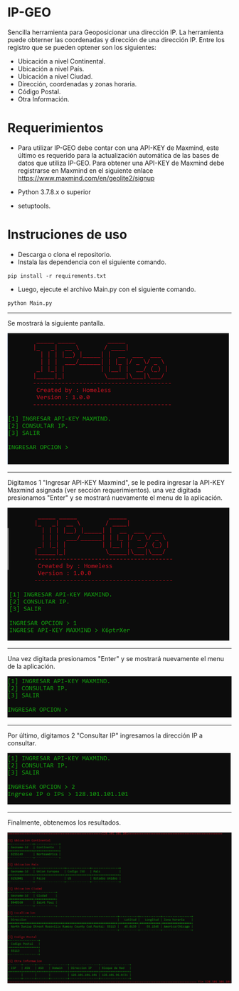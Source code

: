 # IP-GEO
Sencilla herramienta para Geoposicionar una dirección IP. La herramienta puede obterner las coordenadas y dirección de una dirección IP. Entre los registro que se pueden optener son los siguientes:

- Ubicación a nivel Continental.
- Ubicación a nivel País.
- Ubicación a nivel Ciudad.
- Dirección, coordenadas y zonas horaria.
- Código Postal.
- Otra Información.

# Requerimientos
- Para utilizar IP-GEO debe contar con una API-KEY de Maxmind, este último es requerido para la actualización automática de las bases de datos que utiliza IP-GEO. Para obtener una API-KEY de Maxmind debe registrarse en Maxmind en el siguiente enlace https://www.maxmind.com/en/geolite2/signup

- Python 3.7.8.x o superior
- setuptools.

# Instruciones de uso
- Descarga o clona el repositorio.
- Instala las dependencia con el siguiente comando.

```
pip install -r requirements.txt
```
- Luego, ejecute el archivo Main.py con el siguiente comando.

```
python Main.py
```

------------
Se mostrará la siguiente pantalla.

![alt text](https://github.com/LW-Homeless/ip-geo/blob/main/img/foto1.PNG)

------------
Digitamos 1 "Ingresar API-KEY Maxmind", se le pedira ingresar la API-KEY Maxmind asignada (ver sección requerimientos). una vez digitada presionamos "Enter" y se mostrará nuevamente el menu de la aplicación.

![alt text](https://github.com/LW-Homeless/ip-geo/blob/main/img/foto2.PNG)

------------
Una vez digitada presionamos "Enter" y se mostrará nuevamente el menu de la aplicación.

![alt text](https://github.com/LW-Homeless/ip-geo/blob/main/img/foto3.PNG)

------------
Por último, digitamos 2 "Consultar IP" ingresamos la dirección IP a consultar.

![alt text](https://github.com/LW-Homeless/ip-geo/blob/main/img/foto4.PNG)

------------
Finalmente, obtenemos los resultados.

![alt text](https://github.com/LW-Homeless/ip-geo/blob/main/img/foto5.PNG)
